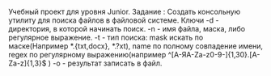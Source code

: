 Учебный проект для уровня Junior.
Задание : Создать консольную утилиту для поиска файлов в файловой системе.
Ключи
-d - директория, в которой начинать поиск.
-n - имя файла, маска, либо регулярное выражение.
-t - тип поиска: mask искать по маске(Например *.{txt,docx}, *.?xt), name по полному совпадение имени, 
    regex по регулярному выражению(например ^[А-ЯA-Za-z0-9\-]{1,30}\.[A-Za-z]{1,3}$ )
-o - результат записать в файл.

